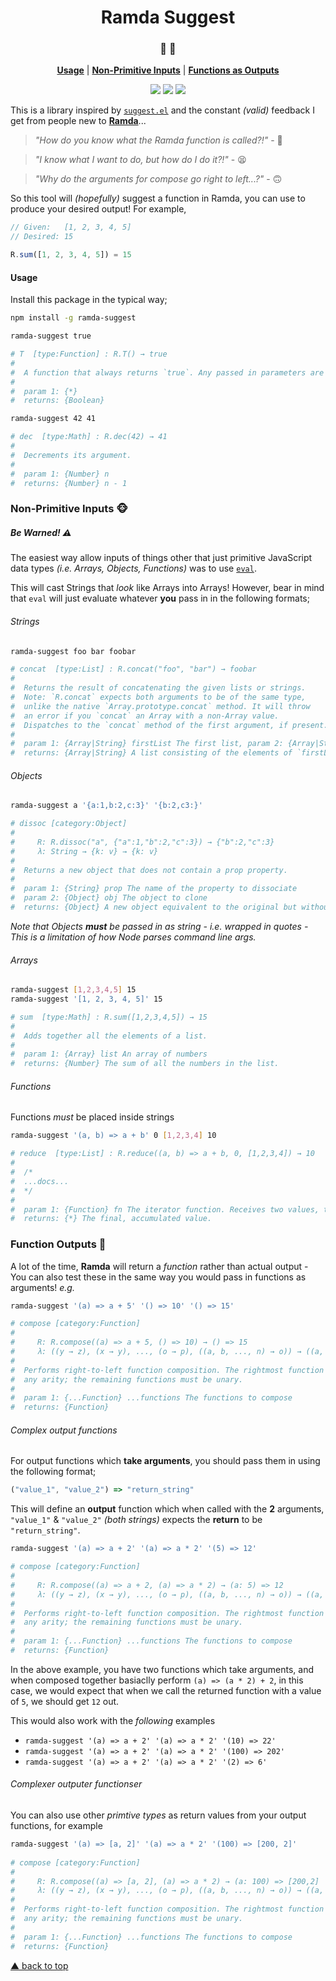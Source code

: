 <h1 align="center">Ramda Suggest</h1>
<h3 align="center">🐏 🤔</h3>

<p align="center">
<b><a href="#usage">Usage</a></b>
|
<b><a href="#non-primitive-inputs-">Non-Primitive Inputs</a></b>
|
<b><a href="#function-outputs-">Functions as Outputs</a></b>
</p>

<p align="center">
  <a href="https://www.npmjs.com/package/ramda-suggest"><img src="https://badge.fury.io/js/ramda-suggest.svg"></a>
  <a href="https://github.com/domtronn/ramda-suggest/releases"><img src="https://img.shields.io/github/tag/domtronn/ramda-suggest"></a>
  <a href="https://github.com/domtronn/ramda-suggest/blob/master/LICENSE"><img src="https://img.shields.io/github/license/mashape/apistatus.svg"></a>
</p>


This is a library inspired
by [`suggest.el`](https://github.com/Wilfred/suggest.el) and the
constant _(valid)_ feedback I get from people new
to [**Ramda**](ramdajs.com/docs/)...

> *_"How do you know what the Ramda function is called?!"_* - 🤔

> *_"I know what I want to do, but how do I do it?!"_* - 😫

> *_"Why do the arguments for compose go right to left...?"_* - 🙃

So this tool will _(hopefully)_ suggest a function in Ramda, you can
use to produce your desired output! For example,

```js
// Given:   [1, 2, 3, 4, 5]
// Desired: 15

R.sum([1, 2, 3, 4, 5]) = 15
```

#### Usage

Install this package in the typical way; 

```sh
npm install -g ramda-suggest

ramda-suggest true

# T  [type:Function] : R.T() → true
# 
#  A function that always returns `true`. Any passed in parameters are ignored.
# 
#  param 1: {*} 
#  returns: {Boolean}
```


```sh
ramda-suggest 42 41

# dec  [type:Math] : R.dec(42) → 41
# 
#  Decrements its argument.
# 
#  param 1: {Number} n
#  returns: {Number} n - 1
```

### Non-Primitive Inputs 🐵
##### _Be Warned!_ ⚠️

The easiest way allow inputs of things other that just primitive
JavaScript data types _(i.e. Arrays, Objects, Functions)_ was to
use [`eval`](https://www.w3schools.com/jsref/jsref_eval.asp).

This will cast Strings that _look_ like Arrays into Arrays! However,
bear in mind that `eval` will just evaluate whatever **you** pass in
in the following formats;

###### _Strings_
```sh
ramda-suggest foo bar foobar

# concat  [type:List] : R.concat("foo", "bar") → foobar
# 
#  Returns the result of concatenating the given lists or strings.
#  Note: `R.concat` expects both arguments to be of the same type,
#  unlike the native `Array.prototype.concat` method. It will throw
#  an error if you `concat` an Array with a non-Array value.
#  Dispatches to the `concat` method of the first argument, if present.
# 
#  param 1: {Array|String} firstList The first list, param 2: {Array|String} secondList...
#  returns: {Array|String} A list consisting of the elements of `firstList` followed by...
```

###### _Objects_
```sh
ramda-suggest a '{a:1,b:2,c:3}' '{b:2,c3:}'

# dissoc [category:Object]
# 
#     R: R.dissoc("a", {"a":1,"b":2,"c":3}) → {"b":2,"c":3}
#     λ: String → {k: v} → {k: v}
# 
#  Returns a new object that does not contain a prop property.
# 
#  param 1: {String} prop The name of the property to dissociate
#  param 2: {Object} obj The object to clone
#  returns: {Object} A new object equivalent to the original but without the specified property
```

_Note that Objects **must** be passed in as string - i.e. wrapped in quotes - This is a
limitation of how Node parses command line args._

###### _Arrays_
```sh
ramda-suggest [1,2,3,4,5] 15
ramda-suggest '[1, 2, 3, 4, 5]' 15

# sum  [type:Math] : R.sum([1,2,3,4,5]) → 15
# 
#  Adds together all the elements of a list.
# 
#  param 1: {Array} list An array of numbers
#  returns: {Number} The sum of all the numbers in the list.
```

###### _Functions_
Functions _must_ be placed inside strings
```sh 
ramda-suggest '(a, b) => a + b' 0 [1,2,3,4] 10

# reduce  [type:List] : R.reduce((a, b) => a + b, 0, [1,2,3,4]) → 10
# 
#  /*
#  ...docs...
#  */
# 
#  param 1: {Function} fn The iterator function. Receives two values, the accumulator and the, param 2: {*} acc The accumulator value., param 3: {Array} list The list to iterate over.
#  returns: {*} The final, accumulated value.
```

### Function Outputs 🙊

A lot of the time, **Ramda** will return a _function_ rather than
actual output - You can also test these in the same way you would pass
in functions as arguments! _e.g._

```sh
ramda-suggest '(a) => a + 5' '() => 10' '() => 15'

# compose [category:Function]
# 
#     R: R.compose((a) => a + 5, () => 10) → () => 15
#     λ: ((y → z), (x → y), ..., (o → p), ((a, b, ..., n) → o)) → ((a, b, ..., n) → z)
# 
#  Performs right-to-left function composition. The rightmost function may have
#  any arity; the remaining functions must be unary.
# 
#  param 1: {...Function} ...functions The functions to compose
#  returns: {Function}
```

###### _Complex output functions_

For output functions which **take arguments**, you should pass them in
using the following format;

```js
("value_1", "value_2") => "return_string"
```

This will define an **output** function which when called with the **2**
arguments, `"value_1"` & `"value_2"` _(both strings)_ expects the
**return** to be `"return_string"`.

```sh
ramda-suggest '(a) => a + 2' '(a) => a * 2' '(5) => 12'

# compose [category:Function]
# 
#     R: R.compose((a) => a + 2, (a) => a * 2) → (a: 5) => 12
#     λ: ((y → z), (x → y), ..., (o → p), ((a, b, ..., n) → o)) → ((a, b, ..., n) → z)
# 
#  Performs right-to-left function composition. The rightmost function may have
#  any arity; the remaining functions must be unary.
# 
#  param 1: {...Function} ...functions The functions to compose
#  returns: {Function}
```

In the above example, you have two functions which take arguments, and
when composed together basiaclly perform `(a) => (a * 2) + 2`, in this
case, we would expect that when we call the returned function with a
value of `5`, we should get `12` out.

This would also work with the _following_ examples

* `ramda-suggest '(a) => a + 2' '(a) => a * 2' '(10) => 22'`
* `ramda-suggest '(a) => a + 2' '(a) => a * 2' '(100) => 202'`
* `ramda-suggest '(a) => a + 2' '(a) => a * 2' '(2) => 6'`

###### _Complexer outputer functionser_

You can also use other _primtive types_ as return values from your
output functions, for example

```sh
ramda-suggest '(a) => [a, 2]' '(a) => a * 2' '(100) => [200, 2]'
 
# compose [category:Function]
# 
#     R: R.compose((a) => [a, 2], (a) => a * 2) → (a: 100) => [200,2]
#     λ: ((y → z), (x → y), ..., (o → p), ((a, b, ..., n) → o)) → ((a, b, ..., n) → z)
# 
#  Performs right-to-left function composition. The rightmost function may have
#  any arity; the remaining functions must be unary.
# 
#  param 1: {...Function} ...functions The functions to compose
#  returns: {Function}
```

[▲ back to top](#readme)
